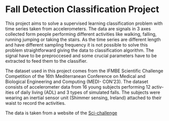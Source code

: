 # Fall Detection Classification Project

This project aims to solve a supervised learning classification problem with time series taken from accelerometers. The data are signals in 3 axes collected form people performing different activities like walking, falling, running jumping or taking the stairs.  As the time series are different length and have different sampling frequency it is not possible to solve this problem straightforward giving the data to classification algorithm. The signal have to be preproccesed and some crucial parameters have to be extracted to feed them to the classifier. 

The dataset used in this project comes from the IFMBE Scientific Challenge Competition of the
16th Mediterranean Conference on Medical and Biological Engineering and Computing (MEDI-
CON’23). The dataset consists of accelerometer data from 16 young subjects performing 12 activ-
ities of daily living (ADL) and 3 types of simulated falls. The subjects were wearing an inertial
sensor unit (Shimmer sensing, Ireland) attached to their waist to record the activities.

The data is taken from a website of the [Sci-challenge]( https://sci-challenge.ifmbe.org/)
